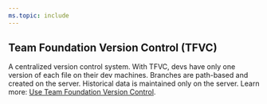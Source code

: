 ```yaml
---
ms.topic: include
---
```


## Team Foundation Version Control (TFVC)

A centralized version control system. With TFVC, devs have only one version of each file on their dev machines. Branches are path-based and created on the server. Historical data is maintained only on the server. Learn more: [Use Team Foundation Version Control](/azure/devops/repos/tfvc/overview).
